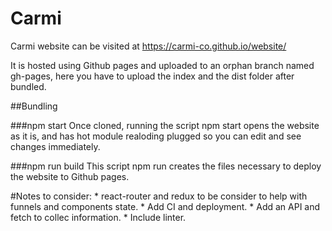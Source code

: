 # Carmi

Carmi website can be visited at https://carmi-co.github.io/website/

It is hosted using Github pages and uploaded to an orphan branch named gh-pages, here you have to upload the index and the dist folder after bundled.

##Bundling

###npm start
Once cloned, running the script npm start opens the website as it is, and has hot module realoding plugged so you can edit and see changes immediately.

###npm run build
This script npm run creates the files necessary to deploy the website to Github pages.


#Notes to consider:
    * react-router and redux to be consider to help with funnels and components state.
    * Add CI and deployment.
    * Add an API and fetch to collec information.
    * Include linter.










